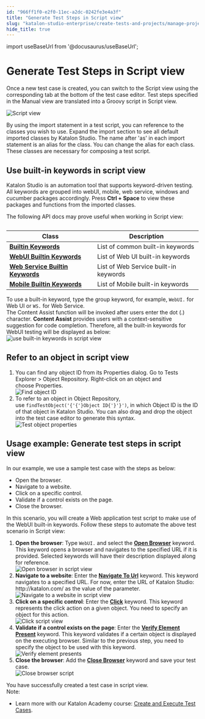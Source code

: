 ```yaml
---
id: "966ff1f0-e2f0-11ec-a2dc-0242fe3e4a3f"
title: "Generate Test Steps in Script view"
slug: "katalon-studio-enterprise/create-tests-and-projects/manage-projects/create-test-case/generate-test-steps-in-script-view"
hide_title: true
---
```

import useBaseUrl from '@docusaurus/useBaseUrl';


# <a id="concept-7099" class="anchor_top_offset"/><a id="ariaid-title1" class="anchor_top_offset"/>Generate Test Steps in Script view

<p xmlns="http://www.w3.org/1999/xhtml" className="p">Once a new test case is created, you can switch to the&nbsp;<span className="ph uicontrol">Script view</span>&nbsp;using the corresponding tab at the bottom of the test case editor. Test steps specified in the&nbsp;<span className="ph uicontrol">Manual view</span>&nbsp;are translated&nbsp;into a&nbsp;Groovy script in&nbsp;<span className="ph uicontrol">Script view</span>.</p> 
<p xmlns="http://www.w3.org/1999/xhtml" className="p"><img className="image" src={useBaseUrl("/5754fa10-906b-11ec-ad3c-024208599ecc.png")} alt="Script view" /></p> 
<p xmlns="http://www.w3.org/1999/xhtml" className="p">By using the import statement in a test script, you can reference to the classes you wish to use. Expand the&nbsp;<span className="ph uicontrol">import</span> section to see all default imported classes by Katalon Studio. The name after 'as' in each import statement is an alias for the class. You can change the alias for each class. These classes are necessary for composing a test script.</p> 

## <a id="task-2325" class="anchor_top_offset"/>Use built-in keywords in script view

<section xmlns="http://www.w3.org/1999/xhtml" className="section context">Katalon Studio is an automation tool that supports keyword-driven testing. All keywords are grouped into webUI, mobile, web service, windows and cucumber packages accordingly. Press&nbsp;<strong className="ph b">Ctrl + Space</strong>&nbsp;to view these packages and functions from the imported classes.<p className="p">The following API docs may prove useful when working in Script view:</p><div className="p"><table className="table"><caption /><colgroup><col /><col /></colgroup><thead className="thead"><tr className><th className="entry anchor_top_offset" id="task-2325__entry__1">Class</th><th className="entry anchor_top_offset" id="task-2325__entry__2">Description</th></tr></thead><tbody className="tbody"><tr className><td className="entry" headers="task-2325__entry__1 task-2325__entry__2 "><strong className="ph b"><a className="xref j-external-link" href="http://api-docs.katalon.com/studio/v4.6.0.2/api/com/kms/katalon/core/keyword/BuiltinKeywords.html" target="_blank">Builtin Keywords</a></strong></td><td className="entry" headers="task-2325__entry__1 task-2325__entry__2 ">List of common built-in keywords</td></tr><tr className><td className="entry" headers="task-2325__entry__1 task-2325__entry__2 "><strong className="ph b"><a className="xref j-external-link" href="http://api-docs.katalon.com/studio/v4.6.0.2/api/com/kms/katalon/core/webui/keyword/WebUiBuiltInKeywords.html" target="_blank">WebUI Builtin Keywords</a></strong></td><td className="entry" headers="task-2325__entry__1 task-2325__entry__2 ">List of Web UI built-in keywords</td></tr><tr className><td className="entry" headers="task-2325__entry__1 task-2325__entry__2 "><strong className="ph b"><a className="xref j-external-link" href="http://api-docs.katalon.com/studio/v4.6.0.2/api/com/kms/katalon/core/webservice/keyword/WSBuiltInKeywords.html" target="_blank">Web Service Builtin Keywords</a></strong></td><td className="entry" headers="task-2325__entry__1 task-2325__entry__2 ">List of Web Service built-in keywords</td></tr><tr className><td className="entry" headers="task-2325__entry__1 task-2325__entry__2 "><strong className="ph b"><a className="xref j-external-link" href="http://api-docs.katalon.com/studio/v4.6.0.2/api/com/kms/katalon/core/mobile/keyword/MobileBuiltInKeywords.html" target="_blank">Mobile Builtin Keywords</a></strong></td><td className="entry" headers="task-2325__entry__1 task-2325__entry__2 ">List of Mobile built-in keywords</td></tr></tbody></table></div></section> 
<div xmlns="http://www.w3.org/1999/xhtml" className="li step p"><span className="ph cmd">To use a built-in keyword, type the group keyword, for example,&nbsp;<code className="ph codeph">WebUI.</code>&nbsp;for Web UI or&nbsp;<code className="ph codeph">WS.</code>&nbsp;for Web Service.</span><div className="itemgroup info">The&nbsp;<span className="ph uicontrol">Content Assist</span>&nbsp;function will be invoked after users enter the dot (.) character.&nbsp;<strong className="ph b"><span className="ph uicontrol">Content Assist</span></strong>&nbsp;provides users with a context-sensitive suggestion for code completion. Therefore, all the built-in keywords for WebUI testing will be displayed as below:</div><div className="itemgroup info"><img className="image" src={useBaseUrl("/96d3bcd0-e2f0-11ec-a2dc-0242fe3e4a3f.png")} alt="use built-in keywords in script view" /></div></div>

## <a id="task-3349" class="anchor_top_offset"/>Refer to an object in script view

<ol xmlns="http://www.w3.org/1999/xhtml" className="ol steps"><li className="li step stepexpand"><span className="ph cmd">You can find any object ID from its Properties dialog. Go to&nbsp;<span className="ph uicontrol">Tests Explorer</span> &gt; <span className="ph uicontrol">Object Repository</span>. Right-click on an object and choose&nbsp;<span className="ph uicontrol">Properties</span>.</span><div className="itemgroup info"><img className="image" width={300} src={useBaseUrl("/969a0f30-e2f0-11ec-a2dc-0242fe3e4a3f.png")} alt="Find object ID" /></div></li><li className="li step stepexpand"><span className="ph cmd">To refer to an object in&nbsp;<span className="ph uicontrol">Object Repository</span>, use&nbsp;<code className="ph codeph">findTestObject('{'{'}Object ID{'}'}')</code>, in which&nbsp;<span className="ph uicontrol">Object ID</span>&nbsp;is the ID of that object in <span className="ph">Katalon Studio</span>. You can also drag and drop the object into the test case editor to generate this syntax.</span><div className="itemgroup info"><img className="image" width={500} src={useBaseUrl("/96a24c90-e2f0-11ec-a2dc-0242fe3e4a3f.png")} alt="Test object properties" /></div></li></ol> 

## <a id="task-475" class="anchor_top_offset"/>Usage example: Generate test steps in script view

<section xmlns="http://www.w3.org/1999/xhtml" className="section context">   <p className="p">In our example, we use a sample test case with the steps as below:</p>   <ul className="ul"><li className="li">Open the browser.</li><li className="li">Navigate to a website.</li><li className="li">Click on a specific control.</li><li className="li">Validate if a control exists on the page.</li><li className="li">Close the browser.</li></ul>   <p className="p">In this scenario, you will create a Web application test script to make use of the WebUI built-in keywords. Follow these steps to automate the above test scenario in&nbsp;<span className="ph uicontrol">Script view</span>:</p> </section> 
<ol xmlns="http://www.w3.org/1999/xhtml" className="ol steps"><li className="li step stepexpand"><span className="ph cmd"><strong className="ph b">Open the browser</strong>: Type&nbsp;<code className="ph codeph">WebUI.</code>&nbsp;and select the&nbsp;<strong className="ph b"><a className="xref" href="/docs/katalon-studio-enterprise/keywords/web-ui-keywords/webui-open-browser">Open Browser</a></strong>&nbsp;keyword. This keyword opens a browser and navigates to the specified URL if it is provided.&nbsp;Selected keywords will have their description displayed along for reference.</span><div className="itemgroup info"><img className="image" src={useBaseUrl("/96ab2630-e2f0-11ec-a2dc-0242fe3e4a3f.png")} alt="Open browser in script view" /></div></li><li className="li step stepexpand"><span className="ph cmd"><strong className="ph b">Navigate to a website</strong>: Enter the&nbsp;<strong className="ph b"><a className="xref" href="/docs/katalon-studio-enterprise/keywords/web-ui-keywords/webui-navigate-to-url">Navigate To Url</a></strong>&nbsp;keyword. This keyword navigates to a specified URL. For now, enter the URL of <span className="ph">Katalon Studio</span>: <span className="ph">http://katalon.com/</span> as the value of the parameter.</span><div className="itemgroup info"><img className="image" src={useBaseUrl("/969e7c00-e2f0-11ec-a2dc-0242fe3e4a3f.png")} alt="Navigate to a website in script view" /></div></li><li className="li step stepexpand"><span className="ph cmd"><strong className="ph b">Click on a specific control</strong>: Enter the&nbsp;<strong className="ph b"><a className="xref" href="/docs/katalon-studio-enterprise/keywords/web-ui-keywords/webui-click">Click</a></strong>&nbsp;keyword. This keyword represents the click action on a given object. You need to specify an object for this action.</span><div className="itemgroup info"><img className="image" src={useBaseUrl("/96dc2140-e2f0-11ec-a2dc-0242fe3e4a3f.png")} alt="Click script view" /></div></li><li className="li step stepexpand"><span className="ph cmd"><strong className="ph b">Validate if a control exists on the page</strong>: Enter the&nbsp;<strong className="ph b"><a className="xref" href="/docs/katalon-studio-enterprise/keywords/web-ui-keywords/webui-verify-element-present">Verify Element Present</a></strong>&nbsp;keyword. This keyword validates if a certain object is displayed on the executing browser.&nbsp;Similar to the previous step, you need to specify the object to be used with this keyword.</span><div className="itemgroup info"><img className="image" src={useBaseUrl("/96cf01e0-e2f0-11ec-a2dc-0242fe3e4a3f.png")} alt="Verify element presents" /></div></li><li className="li step stepexpand"><span className="ph cmd"><strong className="ph b">Close the browser</strong>: Add the&nbsp;<strong className="ph b"><a className="xref" href="/docs/katalon-studio-enterprise/keywords/web-ui-keywords/webui-close-browser">Close Browser</a></strong>&nbsp;keyword and save your test case.</span><div className="itemgroup info"><img className="image" src={useBaseUrl("/96961790-e2f0-11ec-a2dc-0242fe3e4a3f.png")} alt="Close browser script" /></div></li></ol> 
<section xmlns="http://www.w3.org/1999/xhtml" className="section result">You have successfully created a test case in script view.<div className="note note note_note"><span className="note__title">Note:</span> <ul className="ul"><li className="li"><p className="p">Learn more with our <span className="ph">Katalon Academy</span> course:&nbsp;<a className="xref j-external-link" href="https://academy.katalon.com/courses/create-execute-test-cases/?utm_source=kat_docs_create&utm_medium=bottom_link&utm_campaign=academy_promotion" target="_blank">Create and Execute Test Cases</a>.</p></li></ul></div></section> 
